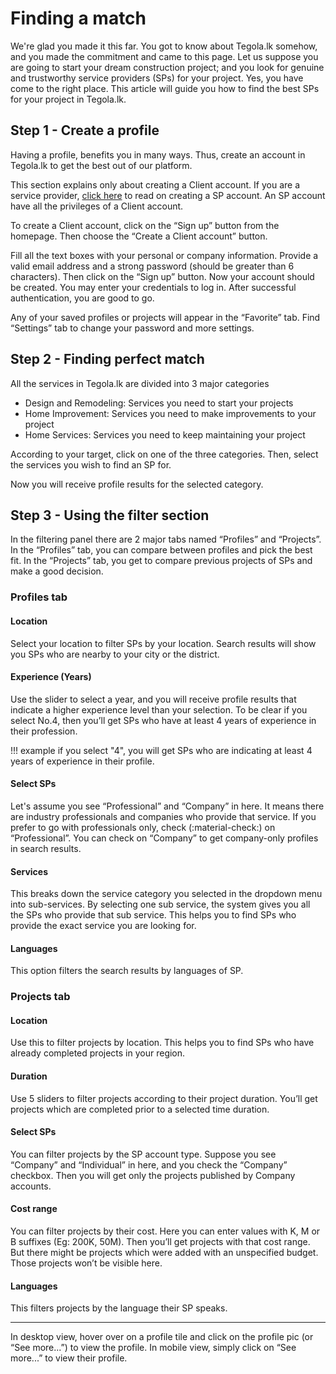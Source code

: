 # Finding a match

We're glad you made it this far. You got to know about Tegola.lk somehow, and you made the commitment and came to this page. Let us suppose you are going to start your dream construction project; and you look for genuine and trustworthy service providers (SPs) for your project. Yes, you have come to the right place. This article will guide you how to find the best SPs for your project in Tegola.lk.

## Step 1 - Create a profile

Having a profile, benefits you in many ways. Thus, create an account in Tegola.lk to get the best out of our platform.

This section explains only about creating a Client account. If you are a service provider, [click here](/creating-accounts/account-types) to read on creating a SP account. An SP account have all the privileges of a Client account.

To create a Client account, click on the “Sign up” button from the homepage. Then choose the “Create a Client account” button.

Fill all the text boxes with your personal or company information. Provide a valid email address and a strong password (should be greater than 6 characters). Then click on the “Sign up” button. Now your account should be created. You may enter your credentials to log in. After successful authentication, you are good to go.

Any of your saved profiles or projects will appear in the “Favorite” tab. Find “Settings” tab to change your password and more settings.

## Step 2 - Finding perfect match

All the services in Tegola.lk are divided into 3 major categories

* Design and Remodeling: Services you need to start your projects
* Home Improvement:  Services you need to make improvements to your project
* Home Services: Services you need to keep maintaining your project

According to your target, click on one of the three categories. Then, select the services you wish to find an SP for.

Now you will receive profile results for the selected category.

## Step 3 - Using the filter section

In the filtering panel there are 2 major tabs named “Profiles” and “Projects”. In the “Profiles” tab, you can compare between profiles and pick the best fit. In the “Projects” tab, you get to compare previous projects of SPs and make a good decision.

### Profiles tab

#### Location

Select your location to filter SPs by your location. Search results will show you SPs who are nearby to your city or the district.

#### Experience (Years)

Use the slider to select a year, and you will receive profile results that indicate a higher experience level than your selection. To be clear if you select No.4, then you’ll get SPs who have at least 4 years of experience in their profession.

!!! example
    if you select "4", you will get SPs who are indicating at least 4 years of experience in their profile.


#### Select SPs

Let's assume you see “Professional” and “Company” in here. It means there are industry professionals and companies who provide that service. If you prefer to go with professionals only, check (:material-check:) on “Professional”. You can check on “Company” to get company-only profiles in search results.

#### Services

This breaks down the service category you selected in the dropdown menu into sub-services. By selecting one sub service, the system gives you all the SPs who provide that sub service. This helps you to find SPs who provide the exact service you are looking for.

#### Languages

This option filters the search results by languages of SP.

### Projects tab

#### Location
Use this to filter projects by location. This helps you to find SPs who have already completed projects in your region.
        
#### Duration
Use 5 sliders to filter projects according to their project duration. You’ll get projects which are completed prior to a selected time duration.

#### Select SPs
You can filter projects by the SP account type. Suppose you see “Company” and “Individual” in here, and you check the “Company” checkbox. Then you will get only the projects published by Company accounts.

#### Cost range
You can filter projects by their cost. Here you can enter values with K, M or B suffixes (Eg: 200K, 50M). Then you’ll get projects with that cost range. But there might be projects which were added with an unspecified budget. Those projects won’t be visible here.

#### Languages
This filters projects by the language their SP speaks.

---

In desktop view, hover over on a profile tile and click on the profile pic (or “See more...”) to view the profile. In mobile view, simply click on “See more...” to view their profile.
